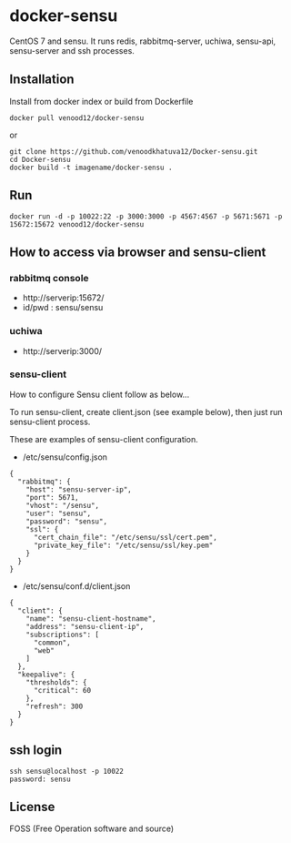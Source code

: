 # docker-sensu

CentOS 7 and sensu.
It runs redis, rabbitmq-server, uchiwa, sensu-api, sensu-server and ssh processes.

## Installation

Install from docker index or build from Dockerfile

```
docker pull venood12/docker-sensu
```

or

```
git clone https://github.com/venoodkhatuva12/Docker-sensu.git
cd Docker-sensu
docker build -t imagename/docker-sensu .
```

## Run

```
docker run -d -p 10022:22 -p 3000:3000 -p 4567:4567 -p 5671:5671 -p 15672:15672 venood12/docker-sensu
```

## How to access via browser and sensu-client

### rabbitmq console

* http://serverip:15672/
* id/pwd : sensu/sensu

### uchiwa

* http://serverip:3000/

### sensu-client

How to configure Sensu client follow as below...

To run sensu-client, create client.json (see example below), then just run sensu-client process.

These are examples of sensu-client configuration.

* /etc/sensu/config.json

```
{
  "rabbitmq": {
    "host": "sensu-server-ip",
    "port": 5671,
    "vhost": "/sensu",
    "user": "sensu",
    "password": "sensu",
    "ssl": {
      "cert_chain_file": "/etc/sensu/ssl/cert.pem",
      "private_key_file": "/etc/sensu/ssl/key.pem"
    }
  }
}
```

* /etc/sensu/conf.d/client.json

```
{
  "client": {
    "name": "sensu-client-hostname",
    "address": "sensu-client-ip",
    "subscriptions": [
      "common",
      "web"
    ]
  },
  "keepalive": {
    "thresholds": {
      "critical": 60
    },
    "refresh": 300
  }
}
```

## ssh login

```
ssh sensu@localhost -p 10022
password: sensu
```

## License
FOSS (Free Operation software and source)
